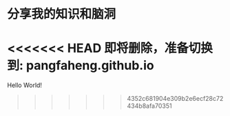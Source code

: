 # 分享我的知识和脑洞
<<<<<<< HEAD
即将删除，准备切换到: pangfaheng.github.io
=======
Hello World!
>>>>>>> 4352c681904e309b2e6ecf28c72434b8afa70351
